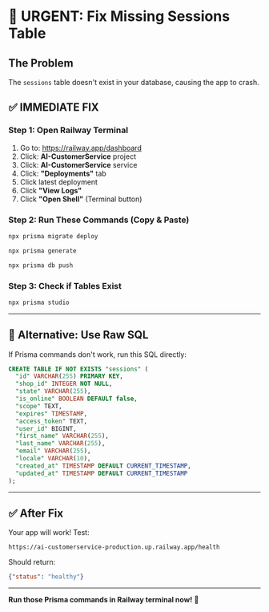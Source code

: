 # 🚨 URGENT: Fix Missing Sessions Table

## The Problem
The `sessions` table doesn't exist in your database, causing the app to crash.

## ✅ **IMMEDIATE FIX**

### **Step 1: Open Railway Terminal**
1. Go to: https://railway.app/dashboard
2. Click: **AI-CustomerService** project
3. Click: **AI-CustomerService** service
4. Click: **"Deployments"** tab
5. Click latest deployment
6. Click **"View Logs"**
7. Click **"Open Shell"** (Terminal button)

### **Step 2: Run These Commands (Copy & Paste)**
```bash
npx prisma migrate deploy
```

```bash
npx prisma generate
```

```bash
npx prisma db push
```

### **Step 3: Check if Tables Exist**
```bash
npx prisma studio
```

---

## 🎯 **Alternative: Use Raw SQL**

If Prisma commands don't work, run this SQL directly:

```sql
CREATE TABLE IF NOT EXISTS "sessions" (
  "id" VARCHAR(255) PRIMARY KEY,
  "shop_id" INTEGER NOT NULL,
  "state" VARCHAR(255),
  "is_online" BOOLEAN DEFAULT false,
  "scope" TEXT,
  "expires" TIMESTAMP,
  "access_token" TEXT,
  "user_id" BIGINT,
  "first_name" VARCHAR(255),
  "last_name" VARCHAR(255),
  "email" VARCHAR(255),
  "locale" VARCHAR(10),
  "created_at" TIMESTAMP DEFAULT CURRENT_TIMESTAMP,
  "updated_at" TIMESTAMP DEFAULT CURRENT_TIMESTAMP
);
```

---

## ✅ **After Fix**

Your app will work! Test:
```
https://ai-customerservice-production.up.railway.app/health
```

Should return:
```json
{"status": "healthy"}
```

---

**Run those Prisma commands in Railway terminal now!** 🚀

